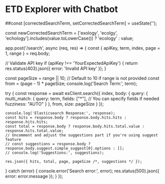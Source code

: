 # ETD Explorer with Chatbot


##const [correctedSearchTerm, setCorrectedSearchTerm] = useState('');

const newCorrectedSearchTerm = ['exology', 'ecolgy', 'echology'].includes(value.toLowerCase()) ? 'ecology' : value;

   app.post('/search', async (req, res) => {
  const { apiKey, term, index, page = 1, range } = req.body;
  
  // Validate API key
  if (apiKey !== 'YourExpectedApiKey') {
    return res.status(403).json({ error: 'Invalid API key' });
  }

  const pageSize = range || 10; // Default to 10 if range is not provided
  const from = (page - 1) * pageSize;
  console.log('Search Term:', term);

  try {
    const response = await esClient.search({
      index,
      body: {
        query: {
          multi_match: {
            query: term,
            fields: ["*"], // You can specify fields if needed
            fuzziness: "AUTO"
          }
        },
        from,
        size: pageSize
      }
    });

    console.log('Elasticsearch Response:', response);
    const hits = response.body ? response.body.hits.hits : response.hits.hits;
    const total = response.body ? response.body.hits.total.value : response.hits.total.value;
    // Uncomment and adjust the suggestions part if you're using suggest feature
    // const suggestions = response.body ? response.body.suggest.simple_suggest[0].options : [];
    // console.log('Suggestions:', suggestions);

    res.json({ hits, total, page, pageSize /*, suggestions */ }); 
  } catch (error) {
    console.error('Search error:', error);
    res.status(500).json({ error: error.message });
  }
});

